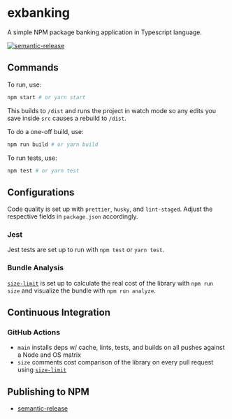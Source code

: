 # exbanking
A simple NPM package banking application in Typescript language.

[![semantic-release](https://img.shields.io/badge/%20%20%F0%9F%93%A6%F0%9F%9A%80-semantic--release-e10079.svg)](https://github.com/semantic-release/semantic-release)


## Commands

To run, use:

```bash
npm start # or yarn start
```

This builds to `/dist` and runs the project in watch mode so any edits you save inside `src` causes a rebuild to `/dist`.

To do a one-off build, use:

```bash
npm run build # or yarn build
```

To run tests, use:

```bash
npm test # or yarn test
```

## Configurations

Code quality is set up with `prettier`, `husky`, and `lint-staged`. Adjust the respective fields in `package.json` accordingly.

### Jest

Jest tests are set up to run with `npm test` or `yarn test`.

### Bundle Analysis

[`size-limit`](https://github.com/ai/size-limit) is set up to calculate the real cost of the library with `npm run size` and visualize the bundle with `npm run analyze`.

## Continuous Integration

### GitHub Actions

- `main` installs deps w/ cache, lints, tests, and builds on all pushes against a Node and OS matrix
- `size` comments cost comparison of the library on every pull request using [`size-limit`](https://github.com/ai/size-limit)

## Publishing to NPM

- [semantic-release](https://github.com/semantic-release/semantic-release)

